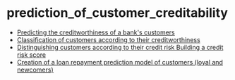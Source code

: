 # prediction_of_customer_creditability

- [Predicting the creditworthiness of a bank's customers ](#install)
- [Classification of customers according to their creditworthiness](#usage)
- [Distinguishing customers according to their credit risk Building a credit risk score](#features)
- [Creation of a loan repayment prediction model of customers (loyal and newcomers)](#sponsors)

